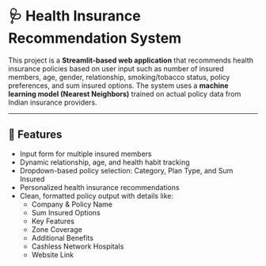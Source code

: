 # 🩺 Health Insurance Recommendation System

This project is a **Streamlit-based web application** that recommends health insurance policies based on user input such as number of insured members, age, gender, relationship, smoking/tobacco status, policy preferences, and sum insured options. The system uses a **machine learning model (Nearest Neighbors)** trained on actual policy data from Indian insurance providers.

---

## 📌 Features

- Input form for multiple insured members
- Dynamic relationship, age, and health habit tracking
- Dropdown-based policy selection: Category, Plan Type, and Sum Insured
- Personalized health insurance recommendations
- Clean, formatted policy output with details like:
  - Company & Policy Name
  - Sum Insured Options
  - Key Features
  - Zone Coverage
  - Additional Benefits
  - Cashless Network Hospitals
  - Website Link
